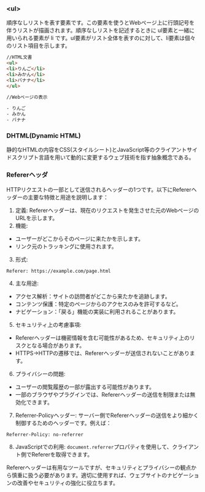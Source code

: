 ### \<ul> 
順序なしリストを表す要素です。この要素を使うとWebページ上に行頭記号を伴うリストが描画されます。順序なしリストを記述するときに ul要素と一緒に用いられる要素が li です。ul要素がリスト全体を表すのに対して、li要素は個々のリスト項目を示します。  

```html
//HTML文書  
<ul>  
<li>りんご</li>  
<li>みかん</li>  
<li>バナナ</li>  
</ul>  
  
//Webページの表示

- りんご
- みかん
- バナナ
```

### **DHTML**(Dynamic HTML)
静的なHTMLの内容をCSS(スタイルシート)とJavaScript等のクライアントサイドスクリプト言語を用いて動的に変更するウェブ技術を指す抽象概念である。

### Refererヘッダ
HTTPリクエストの一部として送信されるヘッダーの1つです。以下にRefererヘッダーの主要な特徴と用途を説明します：

1. 定義: Refererヘッダーは、現在のリクエストを発生させた元のWebページのURLを示します。
2. 機能:

- ユーザーがどこからそのページに来たかを示します。
- リンク元のトラッキングに使用されます。

3. 形式:

`Referer: https://example.com/page.html`

4. 主な用途:

- アクセス解析：サイトの訪問者がどこから来たかを追跡します。
- コンテンツ保護：特定のページからのアクセスのみを許可するなど。
- ナビゲーション：「戻る」機能の実装に利用されることがあります。

5. セキュリティ上の考慮事項:

- Refererヘッダーは機密情報を含む可能性があるため、セキュリティ上のリスクとなる場合があります。
- HTTPS→HTTPの遷移では、Refererヘッダーが送信されないことがあります。

6. プライバシーの問題:

- ユーザーの閲覧履歴の一部が露出する可能性があります。
- 一部のブラウザやプラグインでは、Refererヘッダーの送信を制限または無効化できます。

7. Referrer-Policyヘッダー: サーバー側でRefererヘッダーの送信をより細かく制御するためのヘッダーです。例えば：

`Referrer-Policy: no-referrer`

8. JavaScriptでの利用: `document.referrer`プロパティを使用して、クライアント側でRefererを取得できます。

Refererヘッダーは有用なツールですが、セキュリティとプライバシーの観点から慎重に扱う必要があります。適切に使用すれば、ウェブサイトのナビゲーションの改善やセキュリティの強化に役立ちます。